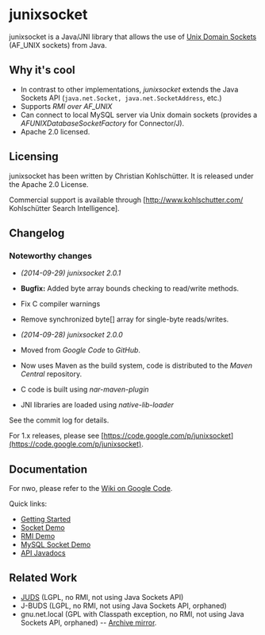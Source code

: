 # junixsocket

junixsocket is a Java/JNI library that allows the use of [Unix Domain Sockets](https://en.wikipedia.org/wiki/Unix_domain_socket) (AF_UNIX sockets) from Java.

## Why it's cool

* In contrast to other implementations, *junixsocket* extends the Java Sockets API (`java.net.Socket, java.net.SocketAddress`, etc.)
* Supports *RMI over AF_UNIX*
* Can connect to local MySQL server via Unix domain sockets (provides a *AFUNIXDatabaseSocketFactory* for Connector/J).
* Apache 2.0 licensed.

## Licensing

junixsocket has been written by Christian Kohlschütter. It is released under the Apache 2.0 License.

Commercial support is available through [http://www.kohlschutter.com/ Kohlschütter Search Intelligence].

## Changelog

### Noteworthy changes

  * _(2014-09-29)_ *junixsocket 2.0.1*

   * **Bugfix:** Added byte array bounds checking to read/write methods.
   * Fix C compiler warnings
   * Remove synchronized byte[] array for single-byte reads/writes.

  * _(2014-09-28)_ *junixsocket 2.0.0*
   * Moved from *Google Code* to *GitHub*.
   * Now uses Maven as the build system, code is distributed to the *Maven Central* repository.
   * C code is built using *nar-maven-plugin*
   * JNI libraries are loaded using *native-lib-loader*

See the commit log for details.

For 1.x releases, please see [https://code.google.com/p/junixsocket](https://code.google.com/p/junixsocket).

## Documentation

For nwo, please refer to the [Wiki on Google Code](http://code.google.com/p/junixsocket/w/list). 

Quick links:
 * [Getting Started](http://code.google.com/p/junixsocket/wiki/GettingStarted)
 * [Socket Demo](http://code.google.com/p/junixsocket/source/browse/#svn/trunk/junixsocket/src/demo/org/newsclub/net/unix/demo)
 * [RMI Demo](http://code.google.com/p/junixsocket/source/browse/#svn/trunk/junixsocket/src/demo/org/newsclub/net/unix/demo/rmi)
 * [MySQL Socket Demo](http://code.google.com/p/junixsocket/wiki/ConnectingToMySQL)
 * [API Javadocs](http://junixsocket.googlecode.com/svn/trunk/junixsocket/javadoc/index.html)

## Related Work

 * [JUDS](http://code.google.com/p/juds/) (LGPL, no RMI, not using Java Sockets API)
 * J-BUDS (LGPL, no RMI, not using Java Sockets API, orphaned)
 * gnu.net.local (GPL with Classpath exception, no RMI, not using Java Sockets API, orphaned) -- [Archive mirror](http://web.archive.org/web/20060702213439/http://www.nfrese.net/software/gnu_net_local/overview.html).